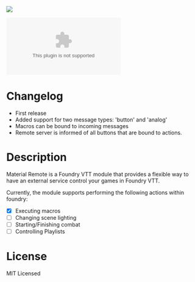 ![](https://img.shields.io/badge/Foundry-v0.7.9-informational)
<!--- Downloads @ Latest Badge -->
<!--- replace <user>/<repo> with your username/repository -->
![Latest Release Download Count](https://img.shields.io/github/downloads/freudiangoat/material-remote/latest/module.zip)

<!--- Forge Bazaar Install % Badge -->
<!--- replace <your-module-name> with the `name` in your manifest -->
<!--- ![Forge Installs](https://img.shields.io/badge/dynamic/json?label=Forge%20Installs&query=package.installs&suffix=%25&url=https%3A%2F%2Fforge-vtt.com%2Fapi%2Fbazaar%2Fpackage%2F<your-module-name>&colorB=4aa94a) -->

# Changelog
* First release
* Added support for two message types: 'button' and 'analog'
* Macros can be bound to incoming messages
* Remote server is informed of all buttons that are bound to actions.

# Description

Material Remote is a Foundry VTT module that provides a flexible way to have an external service control your games in Foundry VTT.

Currently, the module supports performing the following actions within foundry:

- [x] Executing macros
- [ ] Changing scene lighting
- [ ] Starting/Finishing combat
- [ ] Controlling Playlists

# License

MIT Licensed
